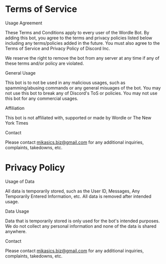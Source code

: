 # Terms of Service

Usage Agreement

These Terms and Conditions apply to every user of the Wordle Bot. By adding this bot, you agree to the terms and privacy policies listed below including any terms/policies added in the future. You must also agree to the Terms of Service and Privacy Policy of Discord Inc.

We reserve the right to remove the bot from any server at any time if any of these terms and/or policy are violated.

General Usage

This bot is to not be used in any malicious usages, such as spamming/abusing commands or any general misuages of the bot. You may not use this bot to break any of Discord's ToS or policies. You may not use this bot for any commercial usages.

Affiliation

This bot is not affiliated with, supported or made by Wordle or The New York Times

Contact

Please contact mikasics.biz@gmail.com for any additional inquiries, complaints, takedowns, etc.

# Privacy Policy

Usage of Data

All data is temporarily stored, such as the User ID, Messages, Any Temporarily Entered Information, etc. All data is removed after intended usage.

Data Usage

Data that is temporarily stored is only used for the bot's intended purposes. We do not collect any personal information and none of the data is shared anywhere. 

Contact

Please contact mikasics.biz@gmail.com for any additional inquiries, complaints, takedowns, etc.
